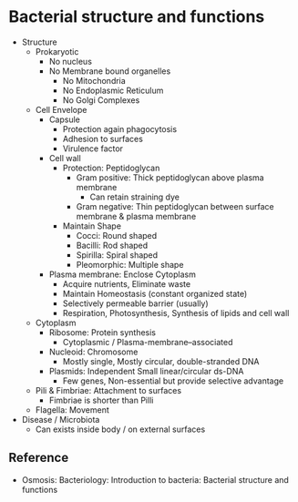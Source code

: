 # Bacterial structure and functions

* Structure
  * Prokaryotic
    * No nucleus
    * No Membrane bound organelles
      * No Mitochondria
      * No Endoplasmic Reticulum
      * No Golgi Complexes
  * Cell Envelope
    * Capsule
      * Protection again phagocytosis
      * Adhesion to surfaces
      * Virulence factor
    * Cell wall
      * Protection: Peptidoglycan
        * Gram positive: Thick peptidoglycan above plasma membrane
          * Can retain straining dye
        * Gram negative: Thin peptidoglycan between surface membrane & plasma membrane
      * Maintain Shape
        * Cocci: Round shaped
        * Bacilli: Rod shaped
        * Spirilla: Spiral shaped
        * Pleomorphic: Multiple shape
    * Plasma membrane: Enclose Cytoplasm
      * Acquire nutrients, Eliminate waste
      * Maintain Homeostasis (constant organized state)
      * Selectively permeable barrier (usually)
      * Respiration, Photosynthesis, Synthesis of lipids and cell wall
  * Cytoplasm
    * Ribosome: Protein synthesis
      * Cytoplasmic / Plasma-membrane–associated
    * Nucleoid: Chromosome
      * Mostly single, Mostly circular, double-stranded DNA
    * Plasmids: Independent Small linear/circular ds-DNA
      * Few genes, Non-essential but provide selective advantage
  * Pili & Fimbriae: Attachment to surfaces
    * Fimbriae is shorter than Pilli
  * Flagella: Movement
* Disease / Microbiota
  * Can exists inside body / on external surfaces

## Reference

* Osmosis: Bacteriology: Introduction to bacteria: Bacterial structure and functions
